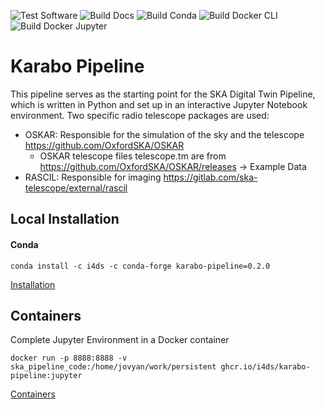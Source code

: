 ![Test Software](https://github.com/i4Ds/Karabo-Pipeline/actions/workflows/test.yaml/badge.svg)
![Build Docs](https://github.com/i4Ds/Karabo-Pipeline/actions/workflows/build-docs.yaml/badge.svg)
![Build Conda](https://github.com/i4Ds/Karabo-Pipeline/actions/workflows/conda-build.yml/badge.svg)
![Build Docker CLI](https://github.com/i4Ds/Karabo-Pipeline/actions/workflows/build-cli-docker-image.yml/badge.svg)
![Build Docker Jupyter](https://github.com/i4Ds/Karabo-Pipeline/actions/workflows/build-jupyter-docker-image.yml/badge.svg)

# Karabo Pipeline

This pipeline serves as the starting point for the SKA Digital Twin Pipeline, which is written in Python and set up in an interactive Jupyter Notebook environment. Two specific radio telescope packages are used:

- OSKAR: Responsible for the simulation of the sky and the telescope https://github.com/OxfordSKA/OSKAR
	- OSKAR telescope files telescope.tm are from https://github.com/OxfordSKA/OSKAR/releases -> Example Data
- RASCIL: Responsible for imaging https://gitlab.com/ska-telescope/external/rascil

## Local Installation
#### Conda
```shell
conda install -c i4ds -c conda-forge karabo-pipeline=0.2.0
```

[Installation](docs/Installation.md)

## Containers

Complete Jupyter Environment in a Docker container

```shell
docker run -p 8888:8888 -v ska_pipeline_code:/home/jovyan/work/persistent ghcr.io/i4ds/karabo-pipeline:jupyter
```

[Containers](docs/Container.md)
